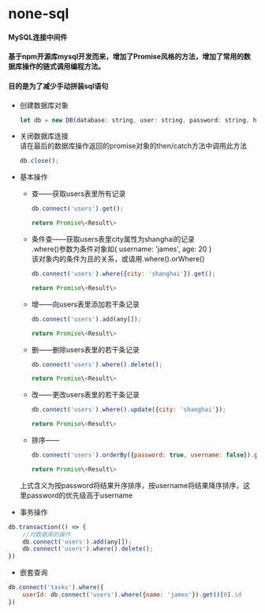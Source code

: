 # none-sql
#### MySQL连接中间件
#### 基于npm开源库mysql开发而来，增加了Promise风格的方法，增加了常用的数据库操作的链式调用编程方法。
#### 目的是为了减少手动拼装sql语句

* 创建数据库对象  
    ```javascript
    let db = new DB(database: string, user: string, password: string, host = 'localhost');
    ```

* 关闭数据库连接  
  请在最后的数据库操作返回的promise对象的then/catch方法中调用此方法  
    ```javascript
    db.close();
    ```

* 基本操作  
  * 查——获取users表里所有记录 
    ```javascript 
    db.connect('users').get();  
    ```
    ```javascript
    return Promise\<Result\> 
    ```
  * 条件查——获取users表里city属性为shanghai的记录   
  .where()参数为条件对象如{ username: 'james', age: 20 }  
  该对象内的条件为且的关系，或请用.where().orWhere()    
    ```javascript
    db.connect('users').where({city: 'shanghai'}).get();  
    ```
    ```javascript
    return Promise\<Result\>  
    ```
  * 增——向users表里添加若干条记录  
    ```javascript
    db.connect('users').add(any[]);  
    ```
    ```javascript
    return Promise\<Result\>       
    ```             
  * 删——删除users表里的若干条记录  
    ```javascript
    db.connect('users').where().delete();  
    ```
    ```javascript
    return Promise\<Result\>          
    ```        
  * 改——更改users表里的若干条记录  
    ```javascript
    db.connect('users').where().update({city: 'shanghai'});
    ```  
    ```javascript
    return Promise\<Result\>
    ``` 
  * 排序——  
    ```javascript
    db.connect('users').orderBy({password: true, username: false}).get();  
    ```
    ```javascript
    return Promise\<Result\>  
    ```
  上式含义为按password将结果升序排序，按username将结果降序排序，这里password的优先级高于username

* 事务操作  
```javascript
db.transaction(() => {  
    //对数据库的操作  
    db.connect('users').add(any[]);  
    db.connect('users').where().delete();  
})
```

* 嵌套查询  
```javascript
db.connect('tasks').where({  
    userId: db.connect('users').where({name: 'james'}).get()[0].id  
})
```


